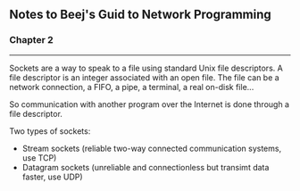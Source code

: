 ## Notes to Beej's Guid to Network Programming

### Chapter 2
---

Sockets are a way to speak to a file using standard Unix file descriptors.
A file descriptor is an integer associated with an open file.
The file can be a network connection, a FIFO, a pipe, a terminal, a real on-disk
file...

So communication with another program over the Internet is done through a file
descriptor.

Two types of sockets:
- Stream sockets (reliable two-way connected communication systems, use TCP)
- Datagram sockets (unreliable and connectionless but transimt data faster, use UDP)

